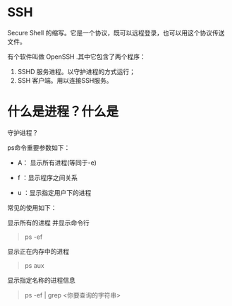 # SSH

Secure Shell 的缩写。它是一个协议，既可以远程登录，也可以用这个协议传送文件。

有个软件叫做 OpenSSH .其中它包含了两个程序：

1. SSHD 服务进程。以守护进程的方式运行；
2. SSH 客户端。用以连接SSH服务。

# 什么是进程？什么是

守护进程？

ps命令重要参数如下：

* A： 显示所有进程\(等同于-e\)

* f ：显示程序之间关系

* u ：显示指定用户下的进程

常见的使用如下：

显示所有的进程 并显示命令行

> ps -ef

显示正在内存中的进程

> ps aux

显示指定名称的进程信息

> ps -ef \| grep &lt;你要查询的字符串&gt;



